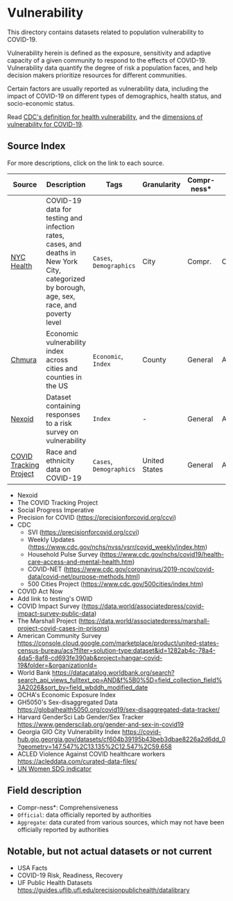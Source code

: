 # Vulnerability

This directory contains datasets related to population vulnerability to COVID-19. 

Vulnerability herein is defined as the exposure, sensitivity and adaptive capacity of a given community to respond to the effects of COVID-19. Vulnerability data quantify the degree of risk a population faces, and help decision makers prioritize resources for different communities. 

Certain factors are usually reported as vulnerability data, including the impact of COVID-19 on different types of demographics, health status, and socio-economic status.

Read [CDC's definition for health vulnerability](https://ephtracking.cdc.gov/showPcMain.action), and the [dimensions of vulnerability for COVID-19](https://c19hcc.org/resource/vulnerable-population).

## Source Index

For more descriptions, click on the link to each source.

| Source | Description | Tags | Granularity | Compr-ness* | Source Type | First Updated | Last Updated |
|-|-|-|-|-|-|-|-|
| [NYC Health](nychealth/) | COVID-19 data for testing and infection rates, cases, and deaths in New York City, categorized by borough, age, sex, race, and poverty level | `Cases`, `Demographics` | City | Compr. | Official | 02/29/2020 | - |
| [Chmura](chmura/) | Economic vulnerability index across cities and counties in the US | `Economic`, `Index` | County | General | Aggregate | - | - |
| [Nexoid](nexoid/) | Dataset containing responses to a risk survey on vulnerability | `Index` | - | General | Aggregate | - | - |
| [COVID Tracking Project](covid-tracking-project/) | Race and ethnicity data on COVID-19 | `Cases`, `Demographics` | United States | General | Aggregate | - | - | 


- Nexoid
- The COVID Tracking Project
- Social Progress Imperative
- Precision for COVID (https://precisionforcovid.org/ccvi)
- CDC 
	- SVI (https://precisionforcovid.org/ccvi)
	- Weekly Updates (https://www.cdc.gov/nchs/nvss/vsrr/covid_weekly/index.htm)
	- Household Pulse Survey (https://www.cdc.gov/nchs/covid19/health-care-access-and-mental-health.htm)
	- COVID-NET (https://www.cdc.gov/coronavirus/2019-ncov/covid-data/covid-net/purpose-methods.html)
	- 500 Cities Project (https://www.cdc.gov/500cities/index.htm)
- COVID Act Now
- Add link to testing's OWID
- COVID Impact Survey (https://data.world/associatedpress/covid-impact-survey-public-data)
- The Marshall Project (https://data.world/associatedpress/marshall-project-covid-cases-in-prisons)
- American Community Survey https://console.cloud.google.com/marketplace/product/united-states-census-bureau/acs?filter=solution-type:dataset&id=1282ab4c-78a4-4da5-8af8-cd693fe390ab&project=hangar-covid-19&folder=&organizationId=
- World Bank https://datacatalog.worldbank.org/search?search_api_views_fulltext_op=AND&f%5B0%5D=field_collection_field%3A2026&sort_by=field_wbddh_modified_date
- OCHA's Economic Exposure Index
- GH5050's Sex-disaggregated Data https://globalhealth5050.org/covid19/sex-disaggregated-data-tracker/
- Harvard GenderSci Lab Gender/Sex Tracker https://www.genderscilab.org/gender-and-sex-in-covid19
- Georgia GIO City Vulnerability Index https://covid-hub.gio.georgia.gov/datasets/cf604b39195b43beb3dbae8226a2d6dd_0?geometry=147.547%2C13.135%2C12.547%2C59.658
- ACLED Violence Against COVID healthcare workers https://acleddata.com/curated-data-files/
- [UN Women SDG indicator](https://data.unwomen.org/data-portal/sdg?tab=map&annex=All&finic%5B%5D=SI_POV_EMP1&fiac%5BSI_POV_EMP1%5D%5B%5D=15%2B&filc%5BSI_POV_NAHC%5D%5B%5D=URBAN&fiac%5BSH_HIV_INCD%5D%5B%5D=ALLAGE&findc%5BSH_DTH_RNCOM%5D%5B%5D=CAN&fielc%5BSE_REA_PROF%5D%5B%5D=PRIMAR&fielc%5BSE_MAT_PROF%5D%5B%5D=PRIMAR&fitsc%5BSE_ADT_ACTS%5D%5B%5D=INST&fitsc%5BSE_GPI_FUNPROF%5D%5B%5D=LITE&fielc%5BSE_GPI_MATACH%5D%5B%5D=PRIMAR&fielc%5BSE_GPI_REAACH%5D%5B%5D=PRIMAR&fitsc%5BSE_GPI_ICTS%5D%5B%5D=INST&fielc%5BSE_GPI_TRATEA%5D%5B%5D=PREPRI&fitsc%5BSE_ADT_FUNS%5D%5B%5D=LITE&fielc%5BSE_ACC_SANI%5D%5B%5D=PRIMAR&fielc%5BSE_TRA_GRDL%5D%5B%5D=PREPRI&fiac%5BVC_VAW_MARR%5D%5B%5D=15-49&fiac%5BSH_STA_FGMS%5D%5B%5D=15-49&fiac%5BSL_DOM_TSPD%5D%5B%5D=ALLAGE&filc%5BSL_DOM_TSPD%5D%5B%5D=URBAN&fiac%5BSL_DOM_TSPDDC%5D%5B%5D=ALLAGE&filc%5BSL_DOM_TSPDDC%5D%5B%5D=URBAN&fiac%5BSL_DOM_TSPDCW%5D%5B%5D=ALLAGE&filc%5BSL_DOM_TSPDCW%5D%5B%5D=URBAN&fitocc%5BSL_EMP_AEARN%5D%5B%5D=isco08&fiac%5BSL_TLF_UEM%5D%5B%5D=15%2B&fidstc%5BSL_TLF_UEMDIS%5D%5B%5D=PD&fiac%5BSL_TLF_NEET%5D%5B%5D=15-24&fiac%5BSL_TLF_CHLDEC%5D%5B%5D=5-14&fiac%5BSL_TLF_CHLDEA%5D%5B%5D=5-14&fimstc%5BSL_EMP_FTLINJUR%5D%5B%5D=MIGPER&fimstc%5BSL_EMP_INJUR%5D%5B%5D=MIGPER&fiac%5BVC_VAW_PHYPYV%5D%5B%5D=1-14&fiac%5BVC_HTF_DETVSX%5D%5B%5D=ALLAGE&fiac%5BVC_HTF_DETVFL%5D%5B%5D=ALLAGE&fiac%5BVC_HTF_DETVOG%5D%5B%5D=ALLAGE&fiac%5BVC_HTF_DETVOP%5D%5B%5D=ALLAGE&fiac%5BVC_VAW_SXVLN%5D%5B%5D=18-74&fiac%5BSG_REG_BRTH%5D%5B%5D=%3C1Y&fyr%5B%5D=Latest%20available&fsr=countries&fgendr=Both%20Sexes)


## Field description
- Compr-ness*: Comprehensiveness
- `Official`: data officially reported by authorities
- `Aggregate`: data curated from various sources, which may not have been officially reported by authorities


## Notable, but not actual datasets or not current

- USA Facts
- COVID-19 Risk, Readiness, Recovery
- UF Public Health Datasets https://guides.uflib.ufl.edu/precisionpublichealth/datalibrary
